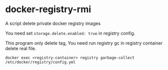 # docker-registry-rmi

A script delete private docker registry images

You need set `storage.delete.enabled: true` in registry config. 

This program only delete tag, 
You need run registry gc in registry container delete real file. 

    docker exec <registry-container> registry garbage-collect /etc/docker/registry/config.yml

